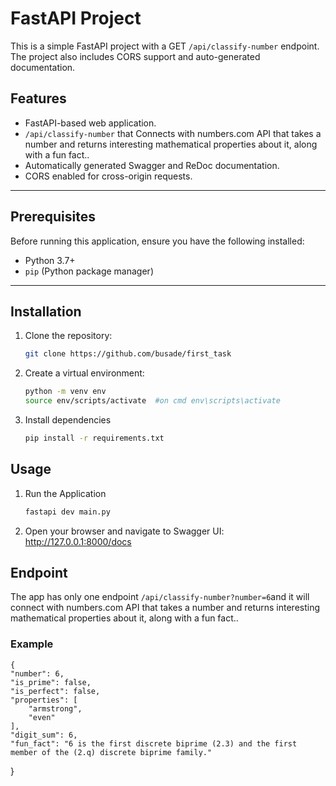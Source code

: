 # FastAPI Project

This is a simple FastAPI project with a GET  `/api/classify-number` endpoint. The project also includes CORS support and auto-generated documentation.

## Features

- FastAPI-based web application.
- `/api/classify-number`  that Connects with numbers.com API that takes a number and returns interesting mathematical properties about it, along with a fun fact..
- Automatically generated Swagger and ReDoc documentation.
- CORS enabled for cross-origin requests.

---

## Prerequisites

Before running this application, ensure you have the following installed:

- Python 3.7+
- `pip` (Python package manager)

---

## Installation

1. Clone the repository:
   ```bash
   git clone https://github.com/busade/first_task

2. Create a virtual environment:
    ```bash
    python -m venv env
    source env/scripts/activate  #on cmd env\scripts\activate

3. Install dependencies
    ```bash
    pip install -r requirements.txt


## Usage
1. Run the Application
    ```bash
    fastapi dev main.py
2. Open your browser and navigate to
    Swagger UI: http://127.0.0.1:8000/docs


## Endpoint
The app has only one endpoint `/api/classify-number?number=6`and it will connect with numbers.com API that takes a number and returns interesting mathematical properties about it, along with a fun fact..

### Example
    {
    "number": 6,
    "is_prime": false,
    "is_perfect": false,
    "properties": [
        "armstrong",
        "even"
    ],
    "digit_sum": 6,
    "fun_fact": "6 is the first discrete biprime (2.3) and the first member of the (2.q) discrete biprime family."
}
